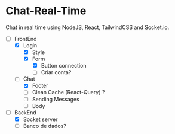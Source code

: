 # Chat-Real-Time

Chat in real time using NodeJS, React, TailwindCSS and Socket.io.

- [ ] FrontEnd
   - [x] Login
      - [x] Style
      - [x] Form
          - [x] Button connection
          - [ ] Criar conta?
   - [ ] Chat
      - [x] Footer
      - [ ] Clean Cache (React-Query) ?
      - [ ] Sending Messages
      - [ ] Body

- [ ] BackEnd
   - [x] Socket server
   - [ ] Banco de dados?
